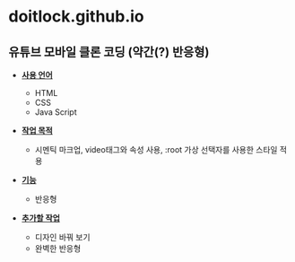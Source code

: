 # doitlock.github.io

## 유튜브 모바일 클론 코딩 (약간(?) 반응형)

- **<u>사용 언어</u>**
  - HTML
  - CSS
  - Java Script

- **<u>작업 목적</u>**
  - 시멘틱 마크업, video태그와 속성 사용, :root 가상 선택자를 사용한 스타일 적용

- **<u>기능</u>**
  - 반응형

- **<u>추가할 작업</u>**
  - 디자인 바꿔 보기
  - 완벽한 반응형


